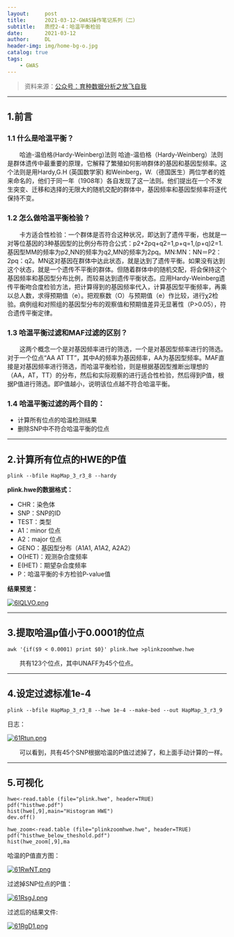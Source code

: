 ```yaml
---
layout:     post
title:      2021-03-12-GWAS操作笔记系列（二）
subtitle:   质控2-4：哈温平衡检验
date:       2021-03-12
author:     DL
header-img: img/home-bg-o.jpg
catalog: true
tags:
    - GWAS
---
```


> 资料来源：[公众号：育种数据分析之放飞自我](https://mp.weixin.qq.com/mp/appmsgalbum?action=getalbum&__biz=MzI0MTIzNjYwNQ==&scene=1&album_id=1336983097581207553&count=3&uin=&key=&devicetype=Windows+10+x64&version=6302012c&lang=zh_CN&ascene=1&fontgear=2)

---

## 1.前言

### 1.1 什么是哈温平衡？

&emsp;&emsp;哈迪-温伯格(Hardy-Weinberg)法则 哈迪-温伯格（Hardy-Weinberg）法则是群体遗传中最重要的原理，它解释了繁殖如何影响群体的基因和基因型频率。这个法则是用Hardy,G.H (英国数学家) 和Weinberg，W.（德国医生）两位学者的姓来命名的，他们于同一年（1908年）各自发现了这一法则。他们提出在一个不发生突变、迁移和选择的无限大的随机交配的群体中，基因频率和基因型频率将逐代保持不变。

### 1.2 怎么做哈温平衡检验？

&emsp;&emsp;卡方适合性检验：一个群体是否符合这种状况，即达到了遗传平衡，也就是一对等位基因的3种基因型的比例分布符合公式：p2+2pq+q2=1,p+q=1,(p+q)2=1.基因型MM的频率为p2,NN的频率为q2,MN的频率为2pq。MN:MN：NN＝P2：2pq：q2。MN这对基因在群体中达此状态，就是达到了遗传平衡。如果没有达到这个状态，就是一个遗传不平衡的群体。但随着群体中的随机交配，将会保持这个基因频率和基因型分布比例，而较易达到遗传平衡状态。应用Hardy-Weinberg遗传平衡吻合度检验方法，把计算得到的基因频率代入，计算基因型平衡频率，再乘以总人数，求得预期值（e）。把观察数（O）与预期值（e）作比较，进行χ2检验。病例组和对照组的基因型分布的观察值和预期值差异无显著性（P>0.05），符合遗传平衡定律。

### 1.3 哈温平衡过滤和MAF过滤的区别？

&emsp;&emsp;这两个概念一个是对基因频率进行的筛选，一个是对基因型频率进行的筛选。对于一个位点“AA AT TT”，其中A的频率为基因频率，AA为基因型频率。MAF直接是对基因频率进行筛选，而哈温平衡检验，则是根据基因型推断出理想的（AA，AT，TT）的分布，然后和实际观察的进行适合性检验，然后得到P值，根据P值进行筛选。即P值越小，说明该位点越不符合哈温平衡。

### 1.4 哈温平衡过滤的两个目的：

- 计算所有位点的哈温检测结果
- 删除SNP中不符合哈温平衡的位点

---

## 2.计算所有位点的HWE的P值

```
plink --bfile HapMap_3_r3_8 --hardy
```

**plink.hwe的数据格式：**

- CHR：染色体
- SNP：SNP的ID
- TEST：类型
- A1：minor 位点
- A2：major 位点
- GENO：基因型分布（A1A1, A1A2, A2A2）
- O(HET)：观测杂合度频率
- E(HET)：期望杂合度频率
- P：哈温平衡的卡方检验P-value值

**结果预览：**

[![6lQLVO.png](https://s3.ax1x.com/2021/03/08/6lQLVO.png)](https://imgtu.com/i/6lQLVO)

---

## 3.提取哈温p值小于0.0001的位点

```
awk '{if($9 < 0.0001) print $0}' plink.hwe >plinkzoomhwe.hwe
```

&emsp;&emsp;共有123个位点，其中UNAFF为45个位点。

---

## 4.设定过滤标准1e-4

```
plink --bfile HapMap_3_r3_8 --hwe 1e-4 --make-bed --out HapMap_3_r3_9
```

日志：

[![61Rtun.png](https://s3.ax1x.com/2021/03/09/61Rtun.png)](https://imgtu.com/i/61Rtun)

&emsp;&emsp;可以看到，共有45个SNP根据哈温的P值过滤掉了，和上面手动计算的一样。

---

## 5.可视化

```
hwe<-read.table (file="plink.hwe", header=TRUE)
pdf("histhwe.pdf")
hist(hwe[,9],main="Histogram HWE")
dev.off()

hwe_zoom<-read.table (file="plinkzoomhwe.hwe", header=TRUE)
pdf("histhwe_below_theshold.pdf")
hist(hwe_zoom[,9],ma
```

哈温的P值直方图：

[![61RwNT.png](https://s3.ax1x.com/2021/03/09/61RwNT.png)](https://imgtu.com/i/61RwNT)

过滤掉SNP位点的P值：

[![61RsgJ.png](https://s3.ax1x.com/2021/03/09/61RsgJ.png)](https://imgtu.com/i/61RsgJ)

过滤后的结果文件:

[![61RgD1.png](https://s3.ax1x.com/2021/03/09/61RgD1.png)](https://imgtu.com/i/61RgD1)

